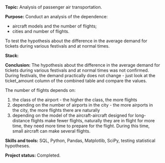 __Topic:__ Analysis of passenger air transportation.

__Purpose:__ 
Conduct an analysis of the dependence: 
- aircraft models and the number of flights; 
- cities and number of flights.

To test the hypothesis about the difference in the average demand for tickets during various festivals and at normal times.

__Stack:__


__Conclusion:__ The hypothesis about the difference in the average demand for tickets during various festivals and at normal times was not confirmed. During festivals, the demand practically does not change - just look at the ticket_amount column of the combined table and compare the values.

The number of flights depends on:
1. the class of the airport - the higher the class, the more flights
2. depending on the number of airports in the city - the more airports in the city, the more flights there are naturally
3. depending on the model of the aircraft-aircraft designed for long-distance flights make fewer flights, naturally they are in flight for more time, they need more time to prepare for the flight. During this time, small aircraft can make several flights.

__Skills and tools:__ SQL, Python, Pandas, Matplotlib, SciPy, testing statistical hypotheses.

__Project status:__ Completed.
